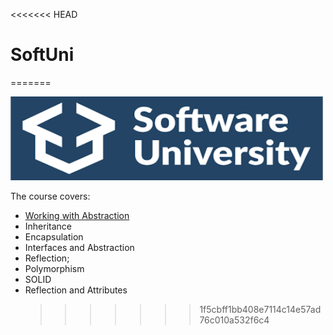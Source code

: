 <<<<<<< HEAD
# SoftUni
=======

<img width="500" height="134" border="0" alt="Premium WordPress Themes - AppThemes" src="https://raw.githubusercontent.com/radotooo/SoftUni/master/C%23Advance/LogoSoftUni.png"></img>

<p>The course covers:</p>
<ul>
<li><a href="https://github.com/radotooo/SoftUni/tree/master/C%23OOP/01.%20Database_Skeleton">Working with Abstraction</a></li>
<li>Inheritance</li>
<li>Encapsulation</li>
<li>Interfaces and Abstraction</li>
<li>Reflection;</li>
<li>Polymorphism</li>
<li>SOLID</li>
<li>Reflection and Attributes</li>

>>>>>>> 1f5cbff1bb408e7114c14e57ad76c010a532f6c4
